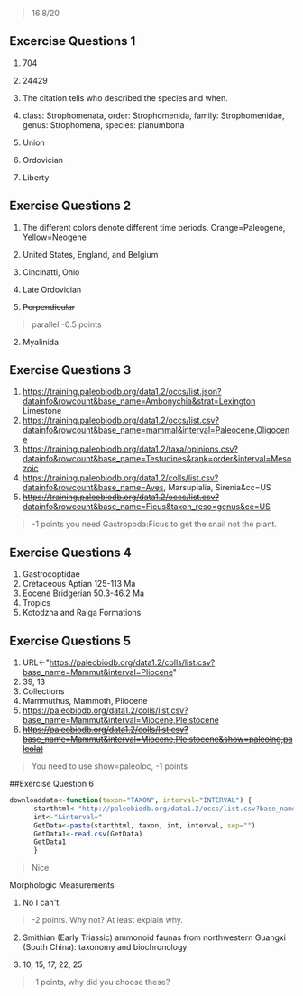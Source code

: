 > 16.8/20

## Excercise Questions 1
1. 704
2. 24429

1. The citation tells who described the species and when.
2. class: Strophomenata, order:	Strophomenida, family: Strophomenidae, genus:	Strophomena, species:	planumbona
3. Union
4. Ordovician
5. Liberty

## Exercise Questions 2
1. The different colors denote different time periods.  Orange=Paleogene, Yellow=Neogene
2. United States, England, and Belgium
3. Cincinatti, Ohio
4. Late Ordovician

1. <strike>Perpendicular</strike> 
>parallel -0.5 points
2. Myalinida

## Exercise Questions 3
1. https://training.paleobiodb.org/data1.2/occs/list.json?datainfo&rowcount&base_name=Ambonychia&strat=Lexington Limestone
2. https://training.paleobiodb.org/data1.2/occs/list.csv?datainfo&rowcount&base_name=mammal&interval=Paleocene,Oligocene
3. https://training.paleobiodb.org/data1.2/taxa/opinions.csv?datainfo&rowcount&base_name=Testudines&rank=order&interval=Mesozoic
4. https://training.paleobiodb.org/data1.2/colls/list.csv?datainfo&rowcount&base_name=Aves, Marsupialia, Sirenia&cc=US
5. <strike>https://training.paleobiodb.org/data1.2/occs/list.csv?datainfo&rowcount&base_name=Ficus&taxon_reso=genus&cc=US</strike>
> -1 points you need Gastropoda:Ficus to get the snail not the plant.

## Exercise Questions 4
1. Gastrocoptidae
2. Cretaceous Aptian 125-113 Ma
3. Eocene Bridgerian 50.3-46.2 Ma
4. Tropics
5. Kotodzha and Raiga Formations

## Exercise Questions 5
1. URL<-"https://paleobiodb.org/data1.2/colls/list.csv?base_name=Mammut&interval=Pliocene"
2. 39, 13
3. Collections
4. Mammuthus, Mammoth, Pliocene
5. https://paleobiodb.org/data1.2/colls/list.csv?base_name=Mammut&interval=Miocene,Pleistocene
6. <strike>https://paleobiodb.org/data1.2/colls/list.csv?base_name=Mammut&interval=Miocene,Pleistocene&show=paleolng,paleolat</strike>
> You need to use show=paleoloc, -1 points


##Exercise Question 6

````R
downloaddata<-function(taxon="TAXON", interval="INTERVAL") {
      starthtml<-"http://paleobiodb.org/data1.2/occs/list.csv?base_name="
      int<-"&interval="
      GetData<-paste(starthtml, taxon, int, interval, sep="")
      GetData1<-read.csv(GetData)
      GetData1
      }
````
      
> Nice

Morphologic Measurements
1. No I can't.

> -2 points. Why not? At least explain why.

2. Smithian (Early Triassic) ammonoid faunas from northwestern Guangxi (South China): taxonomy and biochronology

3. 10, 15, 17, 22, 25

> -1 points, why did you choose these?
